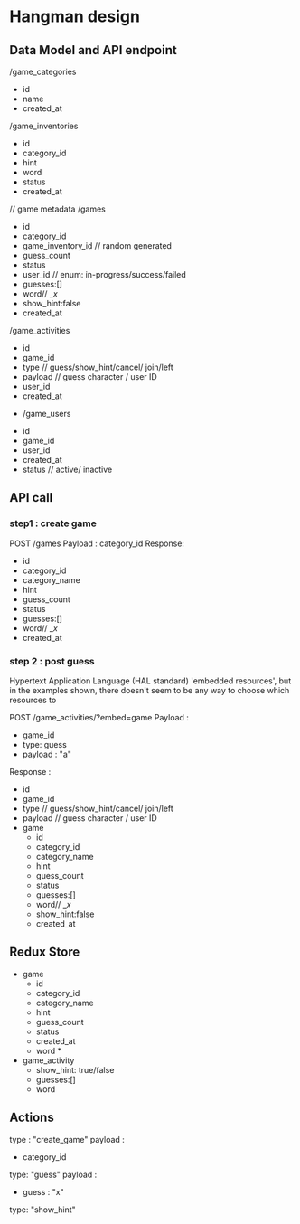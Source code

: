 # Hangman design

## Data Model and API endpoint

/game_categories
 - id
 - name
 - created_at

/game_inventories
 - id
 - category_id
 - hint
 - word
 - status
 - created_at

// game metadata
/games
 - id
 - category_id
 - game_inventory_id // random generated 
 - guess_count
 - status
 - user_id // enum: in-progress/success/failed
 - guesses:[]
 - word// __x_
 - show_hint:false
 - created_at

/game_activities
 - id
 - game_id
 - type // guess/show_hint/cancel/ join/left
 - payload // guess character / user ID
 - user_id
 - created_at

* /game_users
 - id
 - game_id
 - user_id
 - created_at
 - status // active/ inactive


## API call
### step1 : create game
POST /games
Payload : category_id
Response:
 - id
 - category_id
 - category_name
 - hint
 - guess_count
 - status
 - guesses:[]
 - word// __x_
 - created_at

### step 2 : post guess
Hypertext Application Language (HAL standard)
'embedded resources', but in the examples shown, there doesn't seem to be any way to choose which resources to

POST /game_activities/?embed=game
Payload : 
 - game_id
 - type: guess
 - payload : "a"

Response : 
 - id
 - game_id
 - type // guess/show_hint/cancel/ join/left
 - payload // guess character / user ID
 - game
   - id
   - category_id
   - category_name
   - hint
   - guess_count
   - status
   - guesses:[]
   - word// __x_
   - show_hint:false
   - created_at


## Redux Store
 - game
   - id
   - category_id
   - category_name
   - hint
   - guess_count
   - status
   - created_at
   - word *
 - game_activity
   - show_hint: true/false
   - guesses:[]
   - word

## Actions

type : "create_game"
payload : 
 - category_id

type: "guess"
payload :
 - guess : "x"

type: "show_hint"

